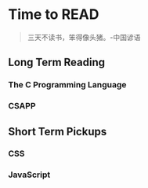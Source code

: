 # Time to READ

> 三天不读书，笨得像头猪。-中国谚语

## Long Term Reading

### The C Programming Language

### CSAPP

## Short Term Pickups

### CSS

### JavaScript
